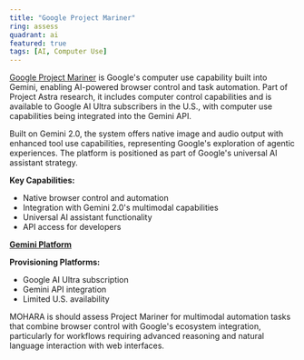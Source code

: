 ```yaml
---
title: "Google Project Mariner"
ring: assess
quadrant: ai
featured: true
tags: [AI, Computer Use]
---
```


[Google Project Mariner](https://blog.google/technology/google-deepmind/gemini-universal-ai-assistant/) is Google's computer use capability built into Gemini, enabling AI-powered browser control and task automation. Part of Project Astra research, it includes computer control capabilities and is available to Google AI Ultra subscribers in the U.S., with computer use capabilities being integrated into the Gemini API.

Built on Gemini 2.0, the system offers native image and audio output with enhanced tool use capabilities, representing Google's exploration of agentic experiences. The platform is positioned as part of Google's universal AI assistant strategy.

**Key Capabilities:**
- Native browser control and automation
- Integration with Gemini 2.0's multimodal capabilities
- Universal AI assistant functionality
- API access for developers

**[Gemini Platform](https://gemini.google.com)**

**Provisioning Platforms:**
- Google AI Ultra subscription
- Gemini API integration
- Limited U.S. availability

MOHARA is should assess Project Mariner for multimodal automation tasks that combine browser control with Google's ecosystem integration, particularly for workflows requiring advanced reasoning and natural language interaction with web interfaces.